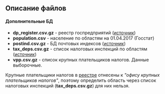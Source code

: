 ﻿## Описание файлов

#### Дополнительные БД

* **dp_register.csv.gz** - реестр госпредприятий ([источник](http://www.spfu.gov.ua/ua/content/spf-stateproperty-Subiekti-gospodaruvannya.html))
* **population.csv** - население по областям на 01.04.2017 (Госстат)
* **postind.csv.gz** - БД почтовых индексов ([источник](http://data.gov.ua/passport/85f654c4-506a-497e-b80d-8879425e8f9c))
* **tax_deps.csv.gz** - список налоговых инспекций по областям ([источник](http://sfs.gov.ua/pro-sfs-ukraini/robota-z-personalom/pro-ochischennya/adresi-teritorialnih-dpi-gu-dfs-v-obl/))
* **vpp.csv.gz** - список крупных плательщиков налогов. Данные выборочные.

Крупные плательщики налогов в [реестре](https://github.com/woldemarg/tax-debt/tree/master/data_main/) отнесены к *"офису крупных плательщиков налогов"*, поэтому определить область через список налоговых инспекций (**tax_deps.csv.gz**) для них нельзя.
